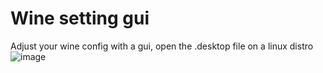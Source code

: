 # Wine setting gui
 Adjust your wine config with a gui, open the .desktop file on a linux distro
![image](https://github.com/Tre-brock/Wine-setting-gui/assets/152460754/9507f405-a1bb-46dd-b4ae-7b3b12360c6e)
